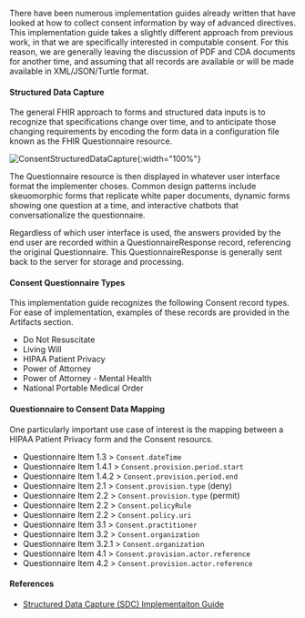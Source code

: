 There have been numerous implementation guides already written that have looked at how to collect consent information by way of advanced directives.  This implementation guide takes a slightly different approach from previous work, in that we are specifically interested in computable consent.  For this reason, we are generally leaving the discussion of PDF and CDA documents for another time, and assuming that all records are available or will be made available in XML/JSON/Turtle format.  


#### Structured Data Capture  

The general FHIR approach to forms and structured data inputs is to recognize that specifications change over time, and to anticipate those changing requirements by encoding the form data in a configuration file known as the FHIR Questionnaire resource.  

![ConsentStructuredDataCapture](./ConsentStructuredDataCapture.png){:width="100%"}    

The Questionnaire resource is then displayed in whatever user interface format the implementer choses.  Common design patterns include skeuomorphic forms that replicate white paper documents, dynamic forms showing one question at a time, and interactive chatbots that conversationalize the questionnaire.

Regardless of which user interface is used, the answers provided by the end user are recorded within a QuestionnaireResponse record, referencing the original Questionnaire.  This QuestionnaireResponse is generally sent back to the server for storage and processing.  


#### Consent Questionnaire Types 

This implementation guide recognizes the following Consent record types.  For ease of implementation, examples of these records are provided in the Artifacts section.  

- Do Not Resuscitate  
- Living Will  
- HIPAA Patient Privacy  
- Power of Attorney  
- Power of Attorney - Mental Health   
- National Portable Medical Order  


#### Questionnaire to Consent Data Mapping  

One particularly important use case of interest is the mapping between a HIPAA Patient Privacy form and the Consent resourcs.  

- Questionnaire Item 1.3   > `Consent.dateTime`  
- Questionnaire Item 1.4.1 > `Consent.provision.period.start`  
- Questionnaire Item 1.4.2 > `Consent.provision.period.end`  
- Questionnaire Item 2.1   > `Consent.provision.type` (deny)  
- Questionnaire Item 2.2   > `Consent.provision.type` (permit)  
- Questionnaire Item 2.2   > `Consent.policyRule`  
- Questionnaire Item 2.2   > `Consent.policy.uri`  
- Questionnaire Item 3.1   > `Consent.practitioner`  
- Questionnaire Item 3.2   > `Consent.organization`  
- Questionnaire Item 3.2.1 > `Consent.organization`  
- Questionnaire Item 4.1   > `Consent.provision.actor.reference` 
- Questionnaire Item 4.2   > `Consent.provision.actor.reference`  


#### References  

- [Structured Data Capture (SDC) Implementaiton Guide](https://build.fhir.org/ig/HL7/sdc/)  


